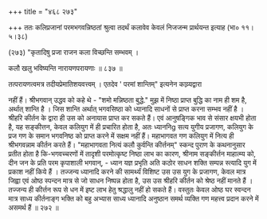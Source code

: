 +++
title = "४६८ २७३"

+++
ततः कलिप्रजानां परमभगवन्निष्ठतां श्रुत्वा तदर्थं कलावेव केवलं निजजन्म प्रार्थयन्त इत्याह (भा० ११।५।३८) 

(२७३) "कृतादिषु प्रजा राजन कला विच्छन्ति सम्भवम् । 

कलौ खलु भविष्यन्ति नारायणपरायणाः ॥ ८३७ ॥ 

तत्परायणत्वमत्र तदीयप्रेमातिशयवत्त्वम् । एतदेव ' परमां शान्तिम्" इत्यनेन काय्र्यद्वारा 

नहीं हैं। श्रीभगवान् उद्धव को कहे थे - "शमो मन्निष्ठता बुद्धे." मुझ में निष्ठा प्राप्त बुद्धि का नाम ही शम है, अर्थात् शान्ति है । जिस शान्ति अर्थात् भगवसिष्ठा को ध्यानादि साधनों से प्राप्त करना सम्भव नहीं है । श्रीहरि कीर्तन के द्वारा ही उस को अनायास प्राप्त कर सकते हैं। एवं आनुषङ्गिक भाव से संसार क्षयभी होता है, यह सङ्कीत्तन, केवल कलियुग में ही प्रचारित होता है, अतः ध्याननिg सत्य युगीय प्रजागण, कलियुग के प्रज गण के समान भगवनिष्ठ को प्राप्त करने में सक्षम नहीं हैं। महाभागवत गण कलियुग में नित्य ही श्रीभगवन्नाम कीर्तन करते हैं। "महाभागवता नित्यं कलौ कुर्वन्ति कीर्त्तनम्" स्कन्द पुराण के कथनानुसार प्रतीत होता है कि-भगवच्चरणों में तादृशी परमोत्कृष्ट निष्ठा लाभ का कारण, श्रीनाम सङ्कीर्त्तन माहात्म्य को, दीन जन के प्रति परम कृपाशाली भगवान्, - ध्यान यज्ञ प्रभृति अति कठोर साधन शक्ति सम्पन्न स्त्यादि युग में प्रकाश नहीं किये हैं । तज्जन्य ध्यानादि करने की सामर्थ्यं विशिष्ट उस उस युग के प्रजागण, केवल मात्र जिह्वा एवं ओष्ठ स्पन्दन मात्र से जो साधन निष्पन्न होता है, उस उस श्रीहरि कीर्तन को श्रेष्ठ नहीं मानते हैं । तज्जन्य ही कीर्त्तन रूप से धन में इष्ट लाभ हेतु श्रद्धालु नहीं हो सकते हैं। वस्तुतः केवल ओष्ठ घर स्वन्दन मात्र साध्य कीर्तनाङ्ग भक्ति को बहु अभ्यास साध्य ध्यानादि अनुष्ठान समर्थ व्यक्ति गण महत्त्व प्रदान करने में असमर्थ हैं ॥ २७२ ॥ 
